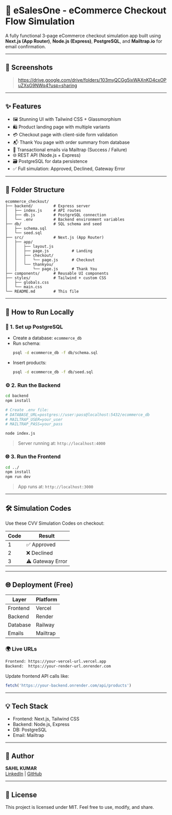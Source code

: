 # 🛒 eSalesOne - eCommerce Checkout Flow Simulation


A fully functional 3-page eCommerce checkout simulation app built using **Next.js (App Router)**, **Node.js (Express)**, **PostgreSQL**, and **Mailtrap.io** for email confirmation.

---

## 📸 Screenshots

> https://drive.google.com/drive/folders/103myQCGg5ixWAXnKD4cxOPuZXsG9NWq4?usp=sharing

---

## ✨ Features

- 🖼️ Stunning UI with Tailwind CSS + Glassmorphism
- 🛍️ Product landing page with multiple variants
- 💳 Checkout page with client-side form validation
- 📬 Thank You page with order summary from database
- 📧 Transactional emails via Mailtrap (Success / Failure)
- 🌐 REST API (Node.js + Express)
- 🗃️ PostgreSQL for data persistence
- ✅ Full simulation: Approved, Declined, Gateway Error

---

## 📂 Folder Structure

```
ecommerce_checkout/
├── backend/         # Express server
│   ├── index.js     # API routes
│   ├── db.js        # PostgreSQL connection
│   └── .env         # Backend environment variables
├── db/              # SQL schema and seed
│   ├── schema.sql
│   └── seed.sql
├── src/             # Next.js (App Router)
│   ├── app/
│   │   ├── layout.js
│   │   ├── page.js          # Landing
│   │   ├── checkout/
│   │   │   └── page.js      # Checkout
│   │   └── thankyou/
│   │       └── page.js      # Thank You
├── components/      # Reusable UI components
├── styles/          # Tailwind + custom CSS
│   ├── globals.css
│   └── main.css
└── README.md        # This file
```

---

## 🚀 How to Run Locally

### 🔧 1. Set up PostgreSQL
- Create a database: `ecommerce_db`
- Run schema:
  ```bash
  psql -d ecommerce_db -f db/schema.sql
  ```
- Insert products:
  ```bash
  psql -d ecommerce_db -f db/seed.sql
  ```

### ⚙️ 2. Run the Backend
```bash
cd backend
npm install

# Create .env file:
# DATABASE_URL=postgres://user:pass@localhost:5432/ecommerce_db
# MAILTRAP_USER=your_user
# MAILTRAP_PASS=your_pass

node index.js
```
> Server running at: `http://localhost:4000`

### 🌐 3. Run the Frontend
```bash
cd ../
npm install
npm run dev
```
> App runs at: `http://localhost:3000`

---

## 🛠 Simulation Codes
Use these CVV Simulation Codes on checkout:

| Code | Result            |
|------|-------------------|
| 1    | ✅ Approved       |
| 2    | ❌ Declined       |
| 3    | ⚠️ Gateway Error |

---

## 🌐 Deployment (Free)

| Layer     | Platform     |
|-----------|--------------|
| Frontend  | Vercel       |
| Backend   | Render       |
| Database  | Railway      |
| Emails    | Mailtrap     |

### 🌍 Live URLs
```txt
Frontend: https://your-vercel-url.vercel.app
Backend:  https://your-render-url.onrender.com
```

Update frontend API calls like:
```js
fetch('https://your-backend.onrender.com/api/products')
```

---

## 💡 Tech Stack
- Frontend: Next.js, Tailwind CSS
- Backend: Node.js, Express
- DB: PostgreSQL
- Email: Mailtrap

---


## 🙌 Author
**SAHIL KUMAR**  
[LinkedIn](https://linkedin.com/in/sahilkumar111/) | [GitHub](https://github.com/sahilk45)

---

## 📃 License
This project is licensed under MIT. Feel free to use, modify, and share.
